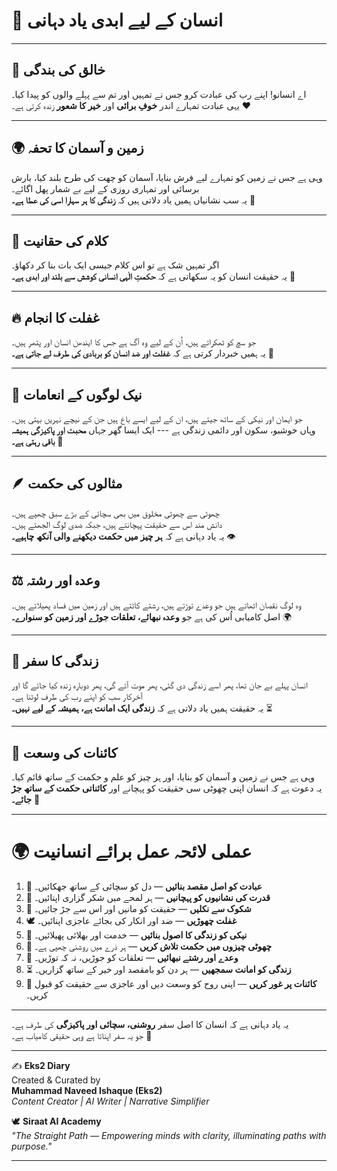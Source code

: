 # 🌌 انسان کے لیے ابدی یاد دہانی

------------------------------------------------------------------------

## 🌿 خالق کی بندگی

اے انسانو! اپنے رب کی عبادت کرو جس نے تمہیں اور تم سے پہلے والوں کو پیدا
کیا۔\
یہی عبادت تمہارے اندر **خوفِ برائی** اور **خیر کا شعور** زندہ کرتی ہے۔
❤️

------------------------------------------------------------------------

## 🌍 زمین و آسمان کا تحفہ

وہی ہے جس نے زمین کو تمہارے لیے فرش بنایا، آسمان کو چھت کی طرح بلند کیا،
بارش برسائی اور تمہاری روزی کے لیے بے شمار پھل اگائے۔\
یہ سب نشانیاں ہمیں یاد دلاتی ہیں کہ **زندگی کا ہر سہارا اسی کی عطا ہے۔**
🌸

------------------------------------------------------------------------

## 📖 کلام کی حقانیت

اگر تمہیں شک ہے تو اس کلام جیسی ایک بات بنا کر دکھاؤ۔\
یہ حقیقت انسان کو یہ سکھاتی ہے کہ **حکمتِ الٰہی انسانی کوشش سے بلند اور
ابدی ہے۔** 🌟

------------------------------------------------------------------------

## 🔥 غفلت کا انجام

جو سچ کو ٹھکراتے ہیں، اُن کے لیے وہ آگ ہے جس کا ایندھن انسان اور پتھر
ہیں۔\
یہ ہمیں خبردار کرتی ہے کہ **غفلت اور ضد انسان کو بربادی کی طرف لے جاتی
ہے۔** 🚫

------------------------------------------------------------------------

## 🌺 نیک لوگوں کے انعامات

جو ایمان اور نیکی کے ساتھ جیتے ہیں، ان کے لیے ایسے باغ ہیں جن کے نیچے
نہریں بہتی ہیں۔\
وہاں خوشبو، سکون اور دائمی زندگی ہے --- ایک ایسا گھر جہاں **محبت اور
پاکیزگی ہمیشہ باقی رہتی ہے۔** 🌿

------------------------------------------------------------------------

## 🪶 مثالوں کی حکمت

چھوٹی سے چھوٹی مخلوق میں بھی سچائی کے بڑے سبق چھپے ہیں۔\
دانش مند اس سے حقیقت پہچانتے ہیں، جبکہ ضدی لوگ الجھتے ہیں۔\
یہ یاد دہانی ہے کہ **ہر چیز میں حکمت دیکھنے والی آنکھ چاہیے۔** 👁️

------------------------------------------------------------------------

## ⚖️ وعدہ اور رشتہ

وہ لوگ نقصان اٹھاتے ہیں جو وعدے توڑتے ہیں، رشتے کاٹتے ہیں اور زمین میں
فساد پھیلاتے ہیں۔\
اصل کامیابی اُس کی ہے جو **وعدہ نبھائے، تعلقات جوڑے اور زمین کو
سنوارے۔** 🌍

------------------------------------------------------------------------

## 🌟 زندگی کا سفر

انسان پہلے بے جان تھا، پھر اسے زندگی دی گئی، پھر موت آئے گی، پھر دوبارہ
زندہ کیا جائے گا اور آخرکار سب کو اپنے رب کی طرف لوٹنا ہے۔\
یہ حقیقت ہمیں یاد دلاتی ہے کہ **زندگی ایک امانت ہے، ہمیشہ کے لیے نہیں۔**
⏳

------------------------------------------------------------------------

## 🌌 کائنات کی وسعت

وہی ہے جس نے زمین و آسمان کو بنایا، اور ہر چیز کو علم و حکمت کے ساتھ
قائم کیا۔\
یہ دعوت ہے کہ انسان اپنی چھوٹی سی حقیقت کو پہچانے اور **کائناتی حکمت کے
ساتھ جڑ جائے۔** 🔭

------------------------------------------------------------------------

# 🌍 عملی لائحہ عمل برائے انسانیت  

1. 🙏 **عبادت کو اصل مقصد بنائیں** — دل کو سچائی کے ساتھ جھکائیں۔  
2. 🌿 **قدرت کی نشانیوں کو پہچانیں** — ہر لمحے میں شکر گزاری اپنائیں۔  
3. 🌟 **شکوک سے نکلیں** — حقیقت کو مانیں اور اس سے جڑ جائیں۔  
4. 🕊️ **غفلت چھوڑیں** — ضد اور انکار کی بجائے عاجزی اپنائیں۔  
5. 💖 **نیکی کو زندگی کا اصول بنائیں** — خدمت اور بھلائی پھیلائیں۔  
6. 🔎 **چھوٹی چیزوں میں حکمت تلاش کریں** — ہر ذرے میں روشنی چھپی ہے۔  
7. 🤝 **وعدے اور رشتے نبھائیں** — تعلقات کو جوڑیں، نہ کہ توڑیں۔  
8. ⏳ **زندگی کو امانت سمجھیں** — ہر دن کو بامقصد اور خیر کے ساتھ گزاریں۔  
9. 🔭 **کائنات پر غور کریں** — اپنی روح کو وسعت دیں اور عاجزی سے حقیقت کو قبول کریں۔  


------------------------------------------------------------------------

یہ یاد دہانی ہے کہ انسان کا اصل سفر **روشنی، سچائی اور پاکیزگی** کی طرف
ہے۔\
جو یہ سفر اپناتا ہے وہی حقیقی کامیاب ہے۔ 🌟

------------------------------------------------------------------------


✍️ **Eks2 Diary**  
Created & Curated by  
**Muhammad Naveed Ishaque (Eks2)**  
*Content Creator | AI Writer | Narrative Simplifier*  

🕊️ **Siraat AI Academy**  
*"The Straight Path — Empowering minds with clarity, illuminating paths with purpose."*  

---  

